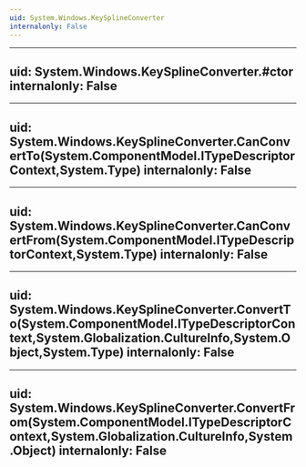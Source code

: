 ```yaml
---
uid: System.Windows.KeySplineConverter
internalonly: False
---
```


---
uid: System.Windows.KeySplineConverter.#ctor
internalonly: False
---

---
uid: System.Windows.KeySplineConverter.CanConvertTo(System.ComponentModel.ITypeDescriptorContext,System.Type)
internalonly: False
---

---
uid: System.Windows.KeySplineConverter.CanConvertFrom(System.ComponentModel.ITypeDescriptorContext,System.Type)
internalonly: False
---

---
uid: System.Windows.KeySplineConverter.ConvertTo(System.ComponentModel.ITypeDescriptorContext,System.Globalization.CultureInfo,System.Object,System.Type)
internalonly: False
---

---
uid: System.Windows.KeySplineConverter.ConvertFrom(System.ComponentModel.ITypeDescriptorContext,System.Globalization.CultureInfo,System.Object)
internalonly: False
---
